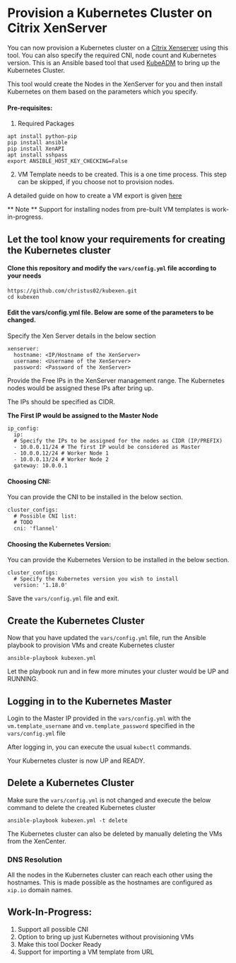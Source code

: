 # Provision a Kubernetes Cluster on Citrix XenServer

You can now provision a Kubernetes cluster on a [Citrix Xenserver](https://www.citrix.com/en-in/products/citrix-hypervisor/) using this tool. You can also specify the required CNI, node count and Kubernetes version.
This is an Ansible based tool that used [KubeADM](https://github.com/kubernetes/kubeadm) to bring up the Kubernetes Cluster.

This tool would create the Nodes in the XenServer for you and then install Kubernetes on them based on the parameters which you specify.

#### Pre-requisites:

1. Required Packages

```
apt install python-pip
pip install ansible
pip install XenAPI
apt install sshpass
export ANSIBLE_HOST_KEY_CHECKING=False
```
2. VM Template needs to be created. This is a one time process. This step can be skipped, if you choose not to provision nodes.

A detailed guide on how to create a VM export is given [here](docs/Create_VM_Template.md)

** Note ** Support for installing nodes from pre-built VM templates is work-in-progress.

## Let the tool know your requirements for creating the Kubernetes cluster

#### Clone this repository and modify the `vars/config.yml` file according to your needs

```
https://github.com/christus02/kubexen.git
cd kubexen
```

#### Edit the vars/config.yml file. Below are some of the parameters to be changed.

Specify the Xen Server details in the below section
```
xenserver:
  hostname: <IP/Hostname of the XenServer>
  username: <Username of the XenServer>
  password: <Password of the XenServer>
```

Provide the Free IPs in the XenServer management range. The Kubernetes nodes would be assigned these IPs after bring up.

The IPs should be specified as CIDR.

**The First IP would be assigned to the Master Node**
```
ip_config:
  ip:
  # Specify the IPs to be assigned for the nodes as CIDR (IP/PREFIX)
  - 10.0.0.11/24 # The first IP would be considered as Master
  - 10.0.0.12/24 # Worker Node 1
  - 10.0.0.13/24 # Worker Node 2
  gateway: 10.0.0.1
```

#### Choosing CNI:

You can provide the CNI to be installed in the below section.

```
cluster_configs:
  # Possible CNI list:
  # TODO
  cni: 'flannel'
```

#### Choosing the Kubernetes Version:

You can provide the Kubernetes Version to be installed in the below section.

```
cluster_configs:
  # Specify the Kubernetes version you wish to install
  version: '1.18.0'
```

Save the `vars/config.yml` file and exit.

## Create the Kubernetes Cluster

Now that you have updated the `vars/config.yml` file, run the Ansible playbook to provision VMs and create Kubernetes cluster

```
ansible-playbook kubexen.yml
```

Let the playbook run and in few more minutes your cluster would be UP and RUNNING.

## Logging in to the Kubernetes Master

Login to the Master IP provided in the `vars/config.yml` with the `vm.template_username` and `vm.template_password` specified in the `vars/config.yml` file

After logging in, you can execute the usual `kubectl` commands. 

Your Kubernetes cluster is now UP and READY.

## Delete a Kubernetes Cluster

Make sure the `vars/config.yml` is not changed and execute the below command to delete the created Kubernetes cluster

```
ansible-playbook kubexen.yml -t delete
```

The Kubernetes cluster can also be deleted by manually deleting the VMs from the XenCenter.

### DNS Resolution

All the nodes in the Kubernetes cluster can reach each other using the hostnames. This is made possible as the hostnames are configured as `xip.io` domain names. 

## Work-In-Progress:

1. Support all possible CNI
2. Option to bring up just Kubernetes without provisioning VMs
3. Make this tool Docker Ready
4. Support for importing a VM template from URL
